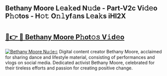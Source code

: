 ## Bethany Moore L𝚎a𝚔ed N𝚞𝚍e - Part-V2c Vi𝚍𝚎o P𝚑𝚘tos - H𝚘𝚝 O𝚗𝚕yf𝚊ns L𝚎a𝚔s iHI2X

# <h2><a href="http://kf9lro5.oniu.top/?m=Bethany+Moore">🔗👉 🔴 Bethany Moore P𝚑ot𝚘𝚜 V𝚒d𝚎o</a></h2>

[![Bethany Moore Nu𝚍e𝚜](https://i.imgur.com/0qMVB7G.gif)](http://kf9lro5.oniu.top/?m=Bethany+Moore)
Digital content creator Bethany Moore, acclaimed for sharing dance and lifestyle material, consisting of performances and vlogs on social media. Dedicated activist Bethany Moore, celebrated for their tireless efforts and passion for creating positive change.  
